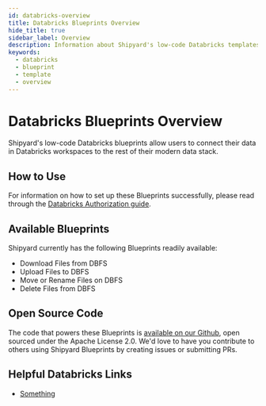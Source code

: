 ```yaml
---
id: databricks-overview
title: Databricks Blueprints Overview
hide_title: true
sidebar_label: Overview
description: Information about Shipyard's low-code Databricks templates.
keywords:
  - databricks
  - blueprint
  - template
  - overview
---
```


# Databricks Blueprints Overview

Shipyard's low-code Databricks blueprints allow users to connect their data in Databricks workspaces to the rest of their modern data stack.

## How to Use
For information on how to set up these Blueprints successfully, please read through the [Databricks Authorization guide](databricks-authorization.md).

## Available Blueprints
Shipyard currently has the following Blueprints readily available:
- Download Files from DBFS
- Upload Files to DBFS
- Move or Rename Files on DBFS
- Delete Files from DBFS

## Open Source Code
The code that powers these Blueprints is [available on our Github](https://github.com/shipyardapp/databricks-blueprints), open sourced under the Apache License 2.0. We'd love to have you contribute to others using Shipyard Blueprints by creating issues or submitting PRs.

## Helpful Databricks Links
- [Something](https://externallink.com)  